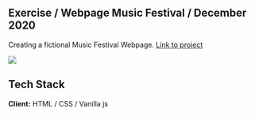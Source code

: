 ## Exercise / Webpage Music Festival / December 2020
Creating a fictional Music Festival Webpage. [Link to project](https://in-roma.github.io/fifty-festival/)

![](project.gif)



## Tech Stack

**Client:** HTML / CSS / Vanilla js
  